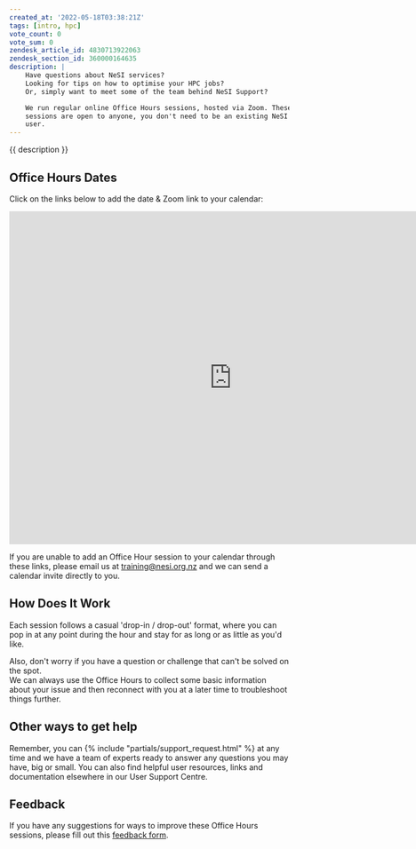 ```yaml
---
created_at: '2022-05-18T03:38:21Z'
tags: [intro, hpc]
vote_count: 0
vote_sum: 0
zendesk_article_id: 4830713922063
zendesk_section_id: 360000164635
description: |
    Have questions about NeSI services?  
    Looking for tips on how to optimise your HPC jobs?  
    Or, simply want to meet some of the team behind NeSI Support?  

    We run regular online Office Hours sessions, hosted via Zoom. These
    sessions are open to anyone, you don't need to be an existing NeSI
    user.
---
```


{{ description }}

## Office Hours Dates

Click on the links below to add the date & Zoom link to your calendar:

<iframe src="https://calendar.google.com/calendar/embed?height=600&wkst=2&ctz=Pacific%2FAuckland&bgcolor=%23ffffff&showTitle=0&showPrint=0&showTabs=0&showCalendars=0&showTz=0&src=Y19oZW42cnIwMmV0MzlrYXQyaG11YW1pZG90c0Bncm91cC5jYWxlbmRhci5nb29nbGUuY29t&color=%23009688" style="border-width:0" width="800" height="600" frameborder="0" scrolling="no"></iframe>

If you are unable to add an Office Hour session to your calendar through
these links, please email us at [training@nesi.org.nz](mailto:training@nesi.org.nz) and we can send a
calendar invite directly to you.

## How Does It Work

Each session follows a casual 'drop-in / drop-out' format, where you can
pop in at any point during the hour and stay for as long or as little as
you'd like.

Also, don't worry if you have a question or challenge that can't be
solved on the spot.  
We can always use the Office Hours to collect some basic information
about your issue and then reconnect with you at a later time to
troubleshoot things further.

## Other ways to get help

Remember, you can  {% include "partials/support_request.html" %} at any
time and we have a team of experts ready to answer any questions you may
have, big or small. You can also find helpful user resources, links and
documentation elsewhere in our User Support Centre.

## Feedback

If you have any suggestions for ways to improve these Office Hours
sessions, please fill out this [feedback form](https://forms.gle/HELw73FpUQaTYBV6A).
